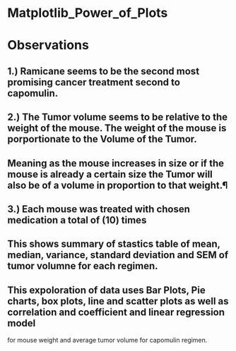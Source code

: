 # Matplotlib_Power_of_Plots

# Observations 
## 1.) Ramicane seems to be the second most promising cancer treatment second to capomulin. 
## 2.) The Tumor volume seems to be relative to the weight of the mouse. The weight of the mouse is porportionate to the Volume of the Tumor.
## Meaning as the mouse increases in size or if the mouse is already a certain size the Tumor will also be of a volume in proportion to that weight.¶ 
## 3.) Each mouse was treated with chosen medication a total of (10) times

## This shows summary of stastics table of mean, median, variance, standard deviation and SEM of tumor volumne for each regimen.
## This expoloration of data uses Bar Plots, Pie charts, box plots, line and scatter plots as well as correlation and coefficient and linear regression model 
for mouse weight and average tumor volume for capomulin regimen.
